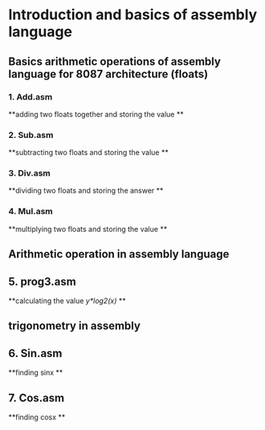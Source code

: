 # Introduction and basics of assembly language

## Basics arithmetic operations of assembly language for 8087 architecture (floats)
### 1. Add.asm
**adding two floats together and storing the value **

### 2. Sub.asm
**subtracting two floats and storing the value **

### 3. Div.asm
**dividing two floats and storing the answer **

### 4. Mul.asm
**multiplying two floats and storing the value **

## Arithmetic operation in assembly language

## 5. prog3.asm
**calculating the value _y*log2(x)_ **

## trigonometry in assembly

## 6. Sin.asm
**finding sinx **

## 7. Cos.asm
**finding cosx **


